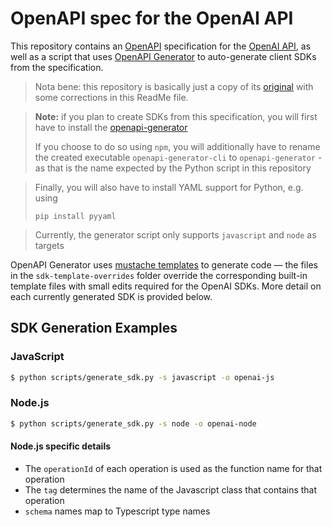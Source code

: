 # OpenAPI spec for the OpenAI API

This repository contains an [OpenAPI](https://www.openapis.org/) specification for the [OpenAI API](https://beta.openai.com/docs), as well as a script that uses [OpenAPI Generator](https://openapi-generator.tech/) to auto-generate client SDKs from the specification.

> Nota bene: this repository is basically just a copy of its [original](https://github.com/openai/openai-openapi) with some corrections in this ReadMe file.

> **Note:** if you plan to create SDKs from this specification, you will first have to install the [openapi-generator](https://github.com/OpenAPITools/openapi-generator)
>
> If you choose to do so using `npm`, you will additionally have to rename the created executable `openapi-generator-cli` to `openapi-generator` - as that is the name expected by the Python script in this repository

> Finally, you will also have to install YAML support for Python, e.g. using
>
> `pip install pyyaml`

> Currently, the generator script only supports `javascript` and `node` as targets

OpenAPI Generator uses [mustache templates](https://github.com/OpenAPITools/openapi-generator/tree/master/modules/openapi-generator/src/main/resources) to generate code — the files in the `sdk-template-overrides` folder override the corresponding built-in template files with small edits required for the OpenAI SDKs. More detail on each currently generated SDK is provided below.

## SDK Generation Examples ##

### JavaScript ###

```bash
$ python scripts/generate_sdk.py -s javascript -o openai-js
```

### Node.js ###

```bash
$ python scripts/generate_sdk.py -s node -o openai-node
```

#### Node.js specific details

- The `operationId` of each operation is used as the function name for that operation
- The `tag` determines the name of the Javascript class that contains that operation
- `schema` names map to Typescript type names

